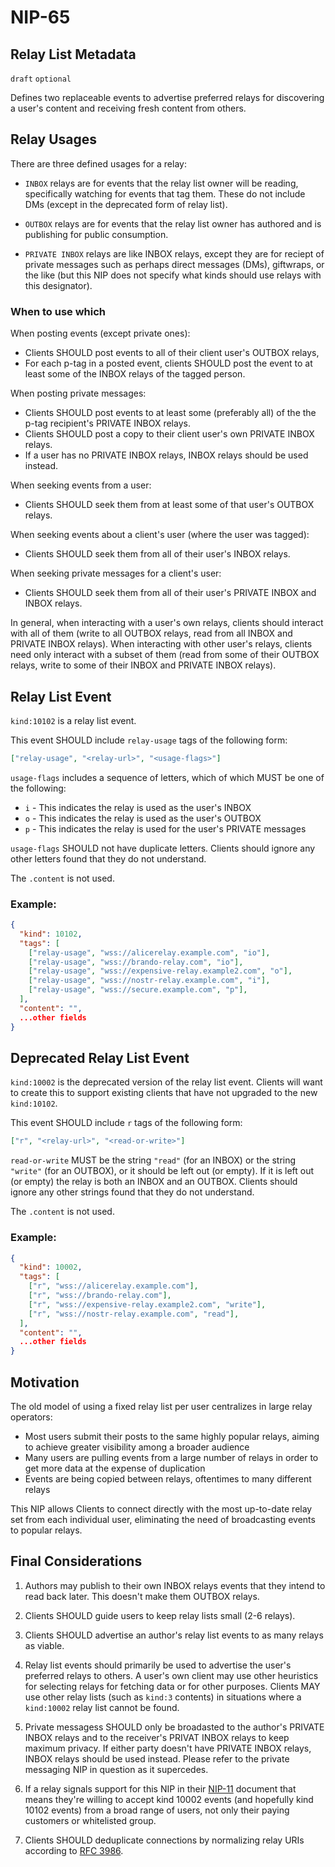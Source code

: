 NIP-65
======

Relay List Metadata
-------------------

`draft` `optional`

Defines two replaceable events to advertise preferred relays for discovering a user's content and receiving fresh content from others.

Relay Usages
------------

There are three defined usages for a relay:

- `INBOX` relays are for events that the relay list owner will be reading, specifically watching for events that tag them. These do not include DMs (except in the deprecated form of relay list).

- `OUTBOX` relays are for events that the relay list owner has authored and is publishing for public consumption.

- `PRIVATE INBOX` relays are like INBOX relays, except they are for reciept of private messages such as perhaps direct messages (DMs), giftwraps, or the like (but this NIP does not specify what kinds should use relays with this designator).

### When to use which

When posting events (except private ones):

- Clients SHOULD post events to all of their client user's OUTBOX relays,
- For each p-tag in a posted event, clients SHOULD post the event to at least some of the INBOX relays of the tagged person.

When posting private messages:

- Clients SHOULD post events to at least some (preferably all) of the the p-tag recipient's PRIVATE INBOX relays.
- Clients SHOULD post a copy to their client user's own PRIVATE INBOX relays.
- If a user has no PRIVATE INBOX relays, INBOX relays should be used instead.

When seeking events from a user:

- Clients SHOULD seek them from at least some of that user's OUTBOX relays.

When seeking events about a client's user (where the user was tagged):

- Clients SHOULD seek them from all of their user's INBOX relays.

When seeking private messages for a client's user:

- Clients SHOULD seek them from all of their user's PRIVATE INBOX and INBOX relays.

In general, when interacting with a user's own relays, clients should interact with all of them (write to all OUTBOX relays, read from all INBOX and PRIVATE INBOX relays). When interacting with other user's relays, clients need only interact with a subset of them (read from some of their OUTBOX relays, write to some of their INBOX and PRIVATE INBOX relays).

Relay List Event
----------------

`kind:10102` is a relay list event.

This event SHOULD include `relay-usage` tags of the following form:

```json
["relay-usage", "<relay-url>", "<usage-flags>"]
```

`usage-flags` includes a sequence of letters, which of which MUST be one of the following:

- `i` - This indicates the relay is used as the user's INBOX
- `o` - This indicates the relay is used as the user's OUTBOX
- `p` - This indicates the relay is used for the user's PRIVATE messages

`usage-flags` SHOULD not have duplicate letters. Clients should ignore any other letters found that they do not understand.

The `.content` is not used.

### Example:

```json
{
  "kind": 10102,
  "tags": [
    ["relay-usage", "wss://alicerelay.example.com", "io"],
    ["relay-usage", "wss://brando-relay.com", "io"],
    ["relay-usage", "wss://expensive-relay.example2.com", "o"],
    ["relay-usage", "wss://nostr-relay.example.com", "i"],
    ["relay-usage", "wss://secure.example.com", "p"],
  ],
  "content": "",
  ...other fields
}
```

Deprecated Relay List Event
---------------------------

`kind:10002` is the deprecated version of the relay list event. Clients will want to create this to support existing clients that have not upgraded to the new `kind:10102`.

This event SHOULD include `r` tags of the following form:

```json
["r", "<relay-url>", "<read-or-write>"]
```
`read-or-write` MUST be the string `"read"` (for an INBOX) or the string `"write"` (for an OUTBOX), or it should be left out (or empty). If it is left out (or empty) the relay is both an INBOX and an OUTBOX. Clients should ignore any other strings found that they do not understand.

The `.content` is not used.

### Example:

```json
{
  "kind": 10002,
  "tags": [
    ["r", "wss://alicerelay.example.com"],
    ["r", "wss://brando-relay.com"],
    ["r", "wss://expensive-relay.example2.com", "write"],
    ["r", "wss://nostr-relay.example.com", "read"],
  ],
  "content": "",
  ...other fields
}
```

## Motivation

The old model of using a fixed relay list per user centralizes in large relay operators:

  - Most users submit their posts to the same highly popular relays, aiming to achieve greater visibility among a broader audience
  - Many users are pulling events from a large number of relays in order to get more data at the expense of duplication
  - Events are being copied between relays, oftentimes to many different relays

This NIP allows Clients to connect directly with the most up-to-date relay set from each individual user, eliminating the need of broadcasting events to popular relays.

## Final Considerations

1. Authors may publish to their own INBOX relays events that they intend to read back later. This doesn't make them OUTBOX relays.

2. Clients SHOULD guide users to keep relay lists small (2-6 relays).

3. Clients SHOULD advertise an author's relay list events to as many relays as viable.

4. Relay list events should primarily be used to advertise the user's preferred relays to others. A user's own client may use other heuristics for selecting relays for fetching data or for other purposes. Clients MAY use other relay lists (such as `kind:3` contents) in situations where a `kind:10002` relay list cannot be found.

5. Private messagess SHOULD only be broadasted to the author's PRIVATE INBOX relays and to the receiver's PRIVAT INBOX relays to keep maximum privacy. If either party doesn't have PRIVATE INBOX relays, INBOX relays should be used instead. Please refer to the private messaging NIP in question as it supercedes.

6. If a relay signals support for this NIP in their [NIP-11](11.md) document that means they're willing to accept kind 10002 events (and hopefully kind 10102 events) from a broad range of users, not only their paying customers or whitelisted group.

7. Clients SHOULD deduplicate connections by normalizing relay URIs according to [RFC 3986](https://datatracker.ietf.org/doc/html/rfc3986#section-6).
